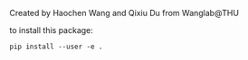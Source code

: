 Created by Haochen Wang and Qixiu Du from Wanglab@THU

to install this package:
~~~shell
pip install --user -e .
~~~
